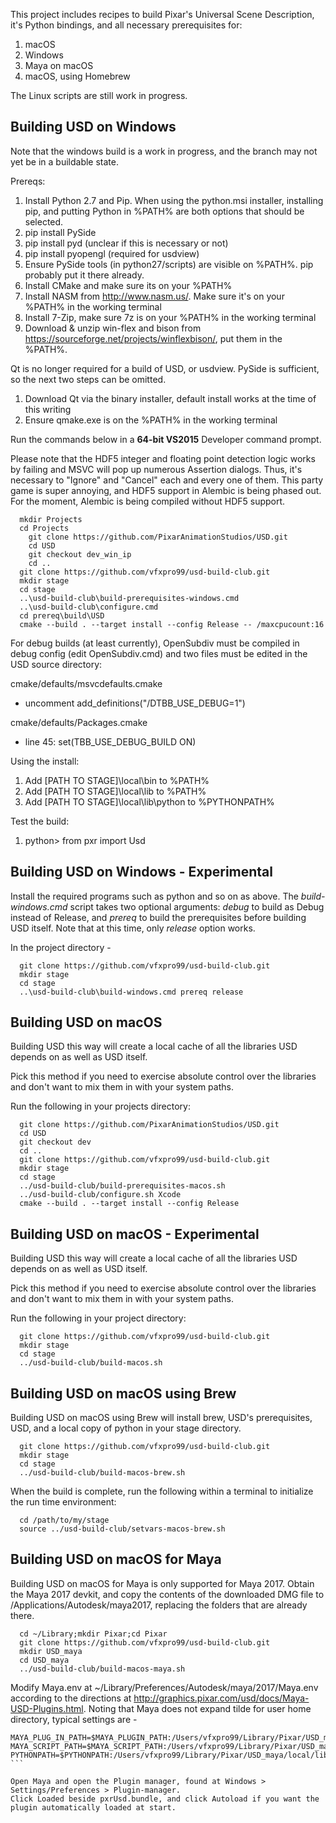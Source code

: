 
This project includes recipes to build Pixar's Universal Scene Description, it's
Python bindings, and all necessary prerequisites for:

1. macOS
2. Windows
3. Maya on macOS
4. macOS, using Homebrew

The Linux scripts are still work in progress.


Building USD on Windows
-----------------------
Note that the windows build is a work in progress, and the
branch may not yet be in a buildable state.

Prereqs:
 1. Install Python 2.7 and Pip. When using the python.msi installer, installing pip, and putting Python in %PATH% are both options that should be selected.
 1. pip install PySide
 1. pip install pyd (unclear if this is necessary or not)
 1. pip install pyopengl (required for usdview)
 1. Ensure PySide tools (in python27/scripts) are visible on %PATH%. pip probably put it there already.
 1. Install CMake and make sure its on your %PATH%
 1. Install NASM from http://www.nasm.us/. Make sure it's on your %PATH% in the working terminal
 1. Install 7-Zip, make sure 7z is on your %PATH% in the working terminal
 1. Download & unzip win-flex and bison from https://sourceforge.net/projects/winflexbison/, put them in the %PATH%.

Qt is no longer required for a build of USD, or usdview. PySide is sufficient, so the next two steps can be omitted.

 1. Download Qt via the binary installer, default install works at the time of this writing
 1. Ensure qmake.exe is on the %PATH% in the working terminal

Run the commands below in a **64-bit VS2015** Developer command prompt.

Please note that the HDF5 integer and floating point detection logic works
by failing and MSVC will pop up numerous Assertion dialogs. Thus, it's necessary
to "Ignore" and "Cancel" each and every one of them. This party game is super
annoying, and HDF5 support in Alembic is being phased out. For the moment, Alembic
is being compiled without HDF5 support.

```
  mkdir Projects
  cd Projects
    git clone https://github.com/PixarAnimationStudios/USD.git
    cd USD
    git checkout dev_win_ip
    cd ..
  git clone https://github.com/vfxpro99/usd-build-club.git
  mkdir stage
  cd stage
  ..\usd-build-club\build-prerequisites-windows.cmd
  ..\usd-build-club\configure.cmd
  cd prereq\build\USD
  cmake --build . --target install --config Release -- /maxcpucount:16
```

For debug builds (at least currently), OpenSubdiv must be compiled in debug config (edit OpenSubdiv.cmd) and two files must be edited in the USD source directory:

cmake/defaults/msvcdefaults.cmake
  - uncomment add_definitions("/DTBB_USE_DEBUG=1")

cmake/defaults/Packages.cmake
  - line 45: set(TBB_USE_DEBUG_BUILD ON)

Using the install:
 1. Add [PATH TO STAGE]\local\bin to %PATH%
 1. Add [PATH TO STAGE]\local\lib to %PATH%
 1. Add [PATH TO STAGE]\local\lib\python to %PYTHONPATH%

Test the build:
 1. python> from pxr import Usd

Building USD on Windows - Experimental
--------------------------------------

Install the required programs such as python and so on as above. The *build-windows.cmd*
script takes two optional arguments: *debug* to build as Debug instead of Release,
and *prereq* to build the prerequisites before building USD itself. Note that at this time,
only *release* option works.

In the project directory -
```
  git clone https://github.com/vfxpro99/usd-build-club.git
  mkdir stage
  cd stage
  ..\usd-build-club\build-windows.cmd prereq release
```


Building USD on macOS
---------------------

Building USD this way will create a local cache of all the libraries
USD depends on as well as USD itself.

Pick this method if you need to exercise absolute control over the
libraries and don't want to mix them in with your system paths.

Run the following in your projects directory:

```
  git clone https://github.com/PixarAnimationStudios/USD.git
  cd USD
  git checkout dev
  cd ..
  git clone https://github.com/vfxpro99/usd-build-club.git
  mkdir stage
  cd stage
  ../usd-build-club/build-prerequisites-macos.sh
  ../usd-build-club/configure.sh Xcode
  cmake --build . --target install --config Release
```

Building USD on macOS - Experimental
------------------------------------

Building USD this way will create a local cache of all the libraries
USD depends on as well as USD itself.

Pick this method if you need to exercise absolute control over the
libraries and don't want to mix them in with your system paths.

Run the following in your project directory:

```
  git clone https://github.com/vfxpro99/usd-build-club.git
  mkdir stage
  cd stage
  ../usd-build-club/build-macos.sh
```

Building USD on macOS using Brew
--------------------------------

Building USD on macOS using Brew will install brew, USD's prerequisites,
USD, and a local copy of python in your stage directory.

```
  git clone https://github.com/vfxpro99/usd-build-club.git
  mkdir stage
  cd stage
  ../usd-build-club/build-macos-brew.sh
```

When the build is complete, run the following within a terminal
to initialize the run time environment:

```
  cd /path/to/my/stage
  source ../usd-build-club/setvars-macos-brew.sh
```

Building USD on macOS for Maya
------------------------------

Building USD on macOS for Maya is only supported for Maya 2017.
Obtain the Maya 2017 devkit, and copy the contents of the downloaded DMG file
to /Applications/Autodesk/maya2017, replacing the folders that are already there.

```
  cd ~/Library;mkdir Pixar;cd Pixar
  git clone https://github.com/vfxpro99/usd-build-club.git
  mkdir USD_maya
  cd USD_maya
  ../usd-build-club/build-macos-maya.sh
```

Modify Maya.env at ~/Library/Preferences/Autodesk/maya/2017/Maya.env according
to the directions at http://graphics.pixar.com/usd/docs/Maya-USD-Plugins.html.
Noting that Maya does not expand tilde for user home directory, typical settings are -

````
MAYA_PLUG_IN_PATH=$MAYA_PLUGIN_PATH:/Users/vfxpro99/Library/Pixar/USD_maya/local/third_party/maya/plugin/
MAYA_SCRIPT_PATH=$MAYA_SCRIPT_PATH:/Users/vfxpro99/Library/Pixar/USD_maya/local/third_party/maya/share/usd/plugins/usdMaya/resources/
PYTHONPATH=$PYTHONPATH:/Users/vfxpro99/Library/Pixar/USD_maya/local/lib/python/
```

Open Maya and open the Plugin manager, found at Windows > Settings/Preferences > Plugin-manager.
Click Loaded beside pxrUsd.bundle, and click Autoload if you want the plugin automatically loaded at start.
